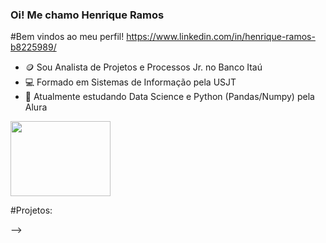 ### Oi! Me chamo Henrique Ramos


#Bem vindos ao meu perfil!
https://www.linkedin.com/in/henrique-ramos-b8225989/

- 🪙 Sou Analista de Projetos e Processos Jr. no Banco Itaú
- 💻 Formado em Sistemas de Informação pela USJT
- 🌱 Atualmente estudando Data Science e Python (Pandas/Numpy) pela Alura


<img align="center" height="120" width="160" img src="https://cdn.jsdelivr.net/gh/devicons/devicon/icons/python/python-original-wordmark.svg" />

          

#Projetos:



-->
